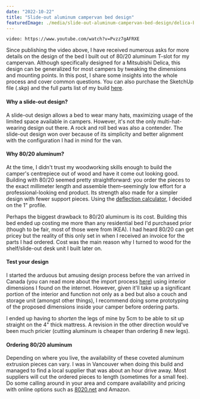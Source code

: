 ```yaml
---
date: "2022-10-22"
title: "Slide-out aluminum campervan bed design"
featuredImage: ./media/slide-out-aluminum-campervan-bed-design/delica-bed-design-sketchup.png
---
```


`video: https://www.youtube.com/watch?v=Pvzz7gAFRXE`

Since publishing the video above, I have received numerous asks for more details on the design of the bed I built out of
80/20 aluminum T-slot for my campervan. Although specifically designed for a Mitsubishi Delica, this design can be
generalized for most campers by tweaking the dimensions and mounting points. In this post, I share some insights into
the whole process and cover common questions. You can also purchase the SketchUp file (.skp) and the full parts list of
my build [here](https://alihaghani.gumroad.com/l/slide-out-aluminum-campervan-bed).

#### Why a slide-out design?

A slide-out design allows a bed to wear many hats, maximizing usage of the limited space available in campers. However,
it's not the only multi-hat-wearing design out there. A rock and roll bed was also a contender. The slide-out design won
over because of its simplicity and better alignment with the configuration I had in mind for the van.

#### Why 80/20 aluminum?

At the time, I didn't trust my woodworking skills enough to build the camper's centrepiece out of wood and have it come
out looking good. Building with 80/20 seemed pretty straightforward: you order the pieces to the exact millimeter length
and assemble them–seemingly low effort for a professional-looking end product. Its strength also made for a simpler
design with fewer support pieces. Using the [deflection calculator](https://8020.net/deflection-calculator), I decided
on the 1" profile.

Perhaps the biggest drawback to 80/20 aluminum is its cost. Building this bed ended up costing me more than any
residential bed I'd purchased prior (though to be fair, most of those were from IKEA). I had heard 80/20 can get pricey
but the reality of this only set in when I received an invoice for the parts I had ordered. Cost was the main reason why
I turned to wood for the shelf/slide-out desk unit I built later on.

#### Test your design

I started the arduous but amusing design process before the van arrived in Canada (you can read more about the import
process [here](https://alihaghani.me/blog/mitsubishi-delica-importing-from-japan/)) using interior dimensions I found on
the internet. However, given it'll take up a significant portion of the interior and function not only as a bed but also
a couch and storage unit (amongst other things), I recommend doing some prototyping of the proposed dimensions inside
your camper before ordering parts.

I ended up having to _shorten_ the legs of mine by 5cm to be able to sit up straight on the 4" thick mattress. A
revision in the other direction would've been much pricier (cutting aluminum is cheaper than ordering 8 new legs).

#### Ordering 80/20 aluminum

Depending on where you live, the availability of these coveted aluminum extrusion pieces can vary. I was in Vancouver
when doing this build and managed to find a local supplier that was about an hour drive away. Most suppliers will cut
the ordered pieces to length (sometimes for a small fee). Do some calling around in your area and compare availability
and pricing with online options such as [8020.net](https://8020.net/) and Amazon.
